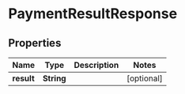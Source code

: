 

# PaymentResultResponse


## Properties

| Name | Type | Description | Notes |
|------------ | ------------- | ------------- | -------------|
|**result** | **String** |  |  [optional] |



